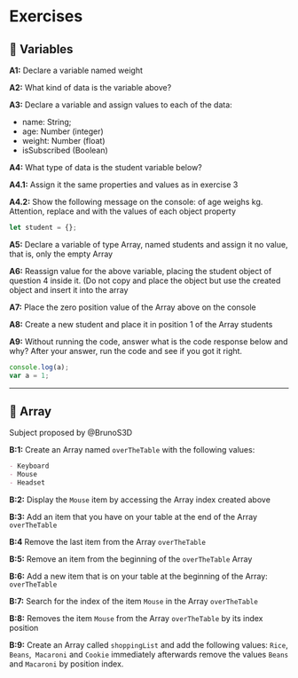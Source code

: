 # Exercises

## 🧱 Variables

**A1:** Declare a variable named weight

**A2:** What kind of data is the variable above?

**A3:** Declare a variable and assign values to each of the data:

- name: String;
- age: Number (integer)
- weight: Number (float)
- isSubscribed (Boolean)

**A4:** What type of data is the student variable below?

**A4.1:** Assign it the same properties and values as in exercise 3

**A4.2:** Show the following message on the console:
<name> of age <age> weighs <weight> kg.
Attention, replace <name> <age> and <weight> with the values ​​of each object property

```js
let student = {};
```

**A5:** Declare a variable of type Array, named students and assign it no value, that is, only the empty Array

**A6:** Reassign value for the above variable, placing the student object of question 4 inside it. (Do not copy and place the object but use the created object and insert it into the array

**A7:** Place the zero position value of the Array above on the console

**A8:** Create a new student and place it in position 1 of the Array students

**A9:** Without running the code, answer what is the code response below and why? After your answer, run the code and see if you got it right.

```js
console.log(a);
var a = 1;
```

---

## 📑 Array

Subject proposed by @BrunoS3D

**B:1:** Create an Array named `overTheTable` with the following values:

```md
- Keyboard
- Mouse
- Headset
```

**B:2:** Display the `Mouse` item by accessing the Array index created above

**B:3:** Add an item that you have on your table at the end of the Array `overTheTable`

**B:4** Remove the last item from the Array `overTheTable`

**B:5:** Remove an item from the beginning of the `overTheTable` Array

**B:6:** Add a new item that is on your table at the beginning of the Array: `overTheTable`

**B:7:** Search for the index of the item `Mouse` in the Array `overTheTable`

**B:8:** Removes the item `Mouse` from the Array `overTheTable` by its index position

**B:9:** Create an Array called `shoppingList` and add the following values: `Rice`, `Beans`,` Macaroni` and `Cookie` immediately afterwards remove the values `Beans` and `Macaroni` by position index.
